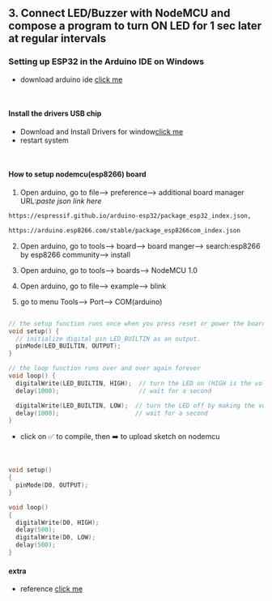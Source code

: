## 3. Connect LED/Buzzer with NodeMCU and compose a program to turn ON LED for 1 sec later at regular intervals

### Setting up ESP32 in the Arduino IDE on Windows

- download arduino ide [click me](https://www.arduino.cc/en/software)

<br>

#### Install the drivers USB chip<a id="13"></a>

- Download and Install Drivers for window[click me](<https://github.com/joysmith/Shri-Shankaracharya-Technical-Campus/blob/main/5%20sem%20DS(A%20%2B%20B)%20%20-IOT/Resource/pololu-cp2102-windows-220616.zip>)
- restart system

<br>

#### How to setup nodemcu(esp8266) board

1. Open arduino, go to file--> preference--> additional board manager URL:_paste json link here_

```sh
https://espressif.github.io/arduino-esp32/package_esp32_index.json,

https://arduino.esp8266.com/stable/package_esp8266com_index.json
```

2. Open arduino, go to tools--> board--> board manger--> search:esp8266 by esp8266 community--> install

3. Open arduino, go to tools--> boards--> NodeMCU 1.0

4. Open arduino, go to file--> example--> blink

5. go to menu Tools--> Port--> COM(arduino)

```ino

// the setup function runs once when you press reset or power the board
void setup() {
  // initialize digital pin LED_BUILTIN as an output.
  pinMode(LED_BUILTIN, OUTPUT);
}

// the loop function runs over and over again forever
void loop() {
  digitalWrite(LED_BUILTIN, HIGH);  // turn the LED on (HIGH is the voltage level)
  delay(1000);                      // wait for a second

  digitalWrite(LED_BUILTIN, LOW);  // turn the LED off by making the voltage LOW
  delay(1000);                     // wait for a second
}

```

- click on ✅ to compile, then ➡️ to upload sketch on nodemcu

<br>

```ino
void setup()
{
  pinMode(D0, OUTPUT);
}

void loop()
{
  digitalWrite(D0, HIGH);
  delay(500);
  digitalWrite(D0, LOW);
  delay(500);
}

```

#### extra

- reference [click me](<https://github.com/joysmith/Shri-Shankaracharya-Technical-Campus/blob/main/5%20sem%20DS(A%20%2B%20B)%20%20-IOT/Resource/project%203%20-%20nodemcu%20blink.pdf>)
